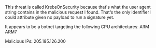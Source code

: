 This threat is called KrebsOnSecurity because that's what the user agent string contains in the malicious request I found. That's the only identifier I could attribute given no payload to run a signature yet. 

It appears to be a botnet targeting the following CPU architectures:
    ARM
    ARM7


Malicious IPs:
    205.185.126.200